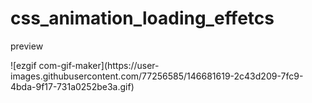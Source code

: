 # css_animation_loading_effetcs

<p>preview</p>
![ezgif com-gif-maker](https://user-images.githubusercontent.com/77256585/146681619-2c43d209-7fc9-4bda-9f17-731a0252be3a.gif)

